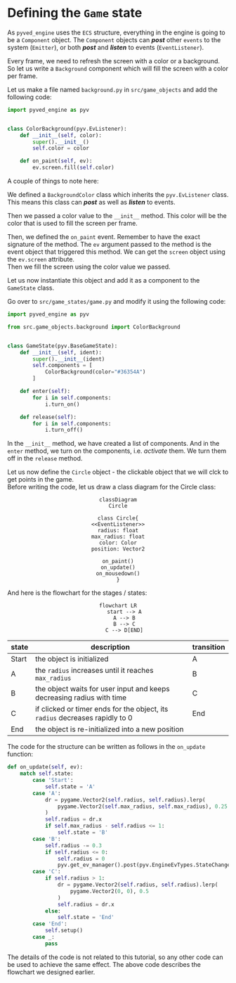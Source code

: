 # Defining the `Game` state

As `pyved_engine` uses the `ECS` structure, everything in the engine is going
to be a `Component` object. The `Component` objects can **_post_** other `events` to the system (`Emitter`),
or both **_post_** and **_listen_** to events (`EventListener`).

Every frame, we need to refresh the screen with a color or a background.
So let us write a `Background` component which will fill the screen
with a color per frame.

Let us make a file named `background.py` in `src/game_objects` and
add the following code:

```python
import pyved_engine as pyv


class ColorBackground(pyv.EvListener):
    def __init__(self, color):
        super().__init__()
        self.color = color

    def on_paint(self, ev):
        ev.screen.fill(self.color)

```

A couple of things to note here:

We defined a `BackgroundColor` class which inherits the `pyv.EvListener`
class. This means this class can **_post_** as well as **_listen_** to events.

Then we passed a color value to the `__init__` method. This color
will be the color that is used to fill the screen per frame.

Then, we defined the `on_paint` event. Remember to have the exact
signature of the method. The `ev` argument passed to the method is
the event object that triggered this method. We can get the `screen`
object using the `ev.screen` attribute.<br>
Then we fill the screen using the color value we passed.

Let us now instantiate this object and add it as a component to
the `GameState` class.

Go over to `src/game_states/game.py` and modify it using the following code:

```python
import pyved_engine as pyv

from src.game_objects.background import ColorBackground


class GameState(pyv.BaseGameState):
    def __init__(self, ident):
        super().__init__(ident)
        self.components = [
            ColorBackground(color="#36354A")
        ]

    def enter(self):
        for i in self.components:
            i.turn_on()

    def release(self):
        for i in self.components:
            i.turn_off()
```

In the `__init__` method, we have created a list of components.
And in the `enter` method, we turn on the components, i.e. *activate*
them. We turn them off in the `release` method.

Let us now define the `Circle` object - the clickable object
that we will clck to get points in the game.<br>
Before writing the code, let us draw a class diagram for the Circle class:

<div align="center">

```mermaid
classDiagram
Circle

class Circle{
<<EventListener>>
radius: float
max_radius: float
color: Color
position: Vector2

on_paint()
on_update()
on_mousedown()
}

```

</div>
And here is the flowchart for the stages / states:
<div align="center">

```mermaid
flowchart LR
    start --> A
    A --> B
    B --> C
    C --> D[END]
```

| state | description                                                                  | transition |
|-------|------------------------------------------------------------------------------|------------|
| Start | the object is initialized                                                    | A          |
| A     | the `radius` increases until it reaches `max_radius`                         | B          |
| B     | the object waits for user input and keeps decreasing radius with time        | C          |
| C     | if clicked or timer ends for the object, its `radius` decreases rapidly to 0 | End        |
| End   | the object is re-initialized into a new position                             |            |

</div>

The code for the structure can be written as follows in the `on_update` function:
```python
def on_update(self, ev):
    match self.state:
        case 'Start':
            self.state = 'A'
        case 'A':
            dr = pygame.Vector2(self.radius, self.radius).lerp(
                pygame.Vector2(self.max_radius, self.max_radius), 0.25
            )
            self.radius = dr.x
            if self.max_radius - self.radius <= 1:
                self.state = 'B'
        case 'B':
            self.radius -= 0.3
            if self.radius <= 0:
                self.radius = 0
                pyv.get_ev_manager().post(pyv.EngineEvTypes.StateChange, state_ident=globals.GameStates.Score)
        case 'C':
            if self.radius > 1:
                dr = pygame.Vector2(self.radius, self.radius).lerp(
                    pygame.Vector2(0, 0), 0.5
                )
                self.radius = dr.x
            else:
                self.state = 'End'
        case 'End':
            self.setup()
        case _:
            pass
```
The details of the code is not related to this tutorial, so any other code
can be used to achieve the same effect. The above code describes the
flowchart we designed earlier.
